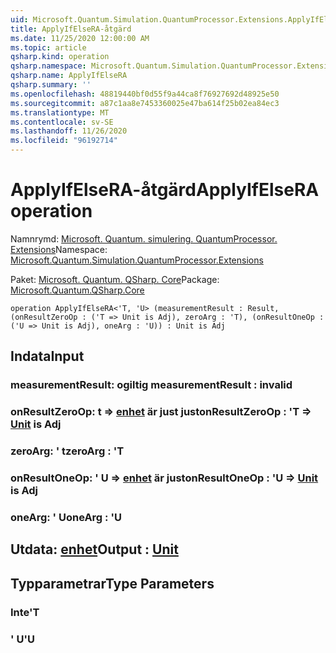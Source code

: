 ```yaml
---
uid: Microsoft.Quantum.Simulation.QuantumProcessor.Extensions.ApplyIfElseRA
title: ApplyIfElseRA-åtgärd
ms.date: 11/25/2020 12:00:00 AM
ms.topic: article
qsharp.kind: operation
qsharp.namespace: Microsoft.Quantum.Simulation.QuantumProcessor.Extensions
qsharp.name: ApplyIfElseRA
qsharp.summary: ''
ms.openlocfilehash: 48819440bf0d55f9a44ca8f76927692d48925e50
ms.sourcegitcommit: a87c1aa8e7453360025e47ba614f25b02ea84ec3
ms.translationtype: MT
ms.contentlocale: sv-SE
ms.lasthandoff: 11/26/2020
ms.locfileid: "96192714"
---
```

# <a name="applyifelsera-operation"></a><span data-ttu-id="56358-102">ApplyIfElseRA-åtgärd</span><span class="sxs-lookup"><span data-stu-id="56358-102">ApplyIfElseRA operation</span></span>

<span data-ttu-id="56358-103">Namnrymd: [Microsoft. Quantum. simulering. QuantumProcessor. Extensions](xref:Microsoft.Quantum.Simulation.QuantumProcessor.Extensions)</span><span class="sxs-lookup"><span data-stu-id="56358-103">Namespace: [Microsoft.Quantum.Simulation.QuantumProcessor.Extensions](xref:Microsoft.Quantum.Simulation.QuantumProcessor.Extensions)</span></span>

<span data-ttu-id="56358-104">Paket: [Microsoft. Quantum. QSharp. Core](https://nuget.org/packages/Microsoft.Quantum.QSharp.Core)</span><span class="sxs-lookup"><span data-stu-id="56358-104">Package: [Microsoft.Quantum.QSharp.Core](https://nuget.org/packages/Microsoft.Quantum.QSharp.Core)</span></span>




```qsharp
operation ApplyIfElseRA<'T, 'U> (measurementResult : Result, (onResultZeroOp : ('T => Unit is Adj), zeroArg : 'T), (onResultOneOp : ('U => Unit is Adj), oneArg : 'U)) : Unit is Adj
```


## <a name="input"></a><span data-ttu-id="56358-105">Indata</span><span class="sxs-lookup"><span data-stu-id="56358-105">Input</span></span>

### <a name="measurementresult--__invalidresult__"></a><span data-ttu-id="56358-106">measurementResult: __ogiltig <Result>__</span><span class="sxs-lookup"><span data-stu-id="56358-106">measurementResult : __invalid<Result>__</span></span>




### <a name="onresultzeroop--t--unit--is-adj"></a><span data-ttu-id="56358-107">onResultZeroOp: t => [enhet](xref:microsoft.quantum.lang-ref.unit)  är just just</span><span class="sxs-lookup"><span data-stu-id="56358-107">onResultZeroOp : 'T => [Unit](xref:microsoft.quantum.lang-ref.unit)  is Adj</span></span>




### <a name="zeroarg--t"></a><span data-ttu-id="56358-108">zeroArg: ' t</span><span class="sxs-lookup"><span data-stu-id="56358-108">zeroArg : 'T</span></span>




### <a name="onresultoneop--u--unit--is-adj"></a><span data-ttu-id="56358-109">onResultOneOp: ' U => [enhet](xref:microsoft.quantum.lang-ref.unit)  är just</span><span class="sxs-lookup"><span data-stu-id="56358-109">onResultOneOp : 'U => [Unit](xref:microsoft.quantum.lang-ref.unit)  is Adj</span></span>




### <a name="onearg--u"></a><span data-ttu-id="56358-110">oneArg: ' U</span><span class="sxs-lookup"><span data-stu-id="56358-110">oneArg : 'U</span></span>





## <a name="output--unit"></a><span data-ttu-id="56358-111">Utdata: [enhet](xref:microsoft.quantum.lang-ref.unit)</span><span class="sxs-lookup"><span data-stu-id="56358-111">Output : [Unit](xref:microsoft.quantum.lang-ref.unit)</span></span>



## <a name="type-parameters"></a><span data-ttu-id="56358-112">Typparametrar</span><span class="sxs-lookup"><span data-stu-id="56358-112">Type Parameters</span></span>

### <a name="t"></a><span data-ttu-id="56358-113">Inte</span><span class="sxs-lookup"><span data-stu-id="56358-113">'T</span></span>


### <a name="u"></a><span data-ttu-id="56358-114">' U</span><span class="sxs-lookup"><span data-stu-id="56358-114">'U</span></span>

